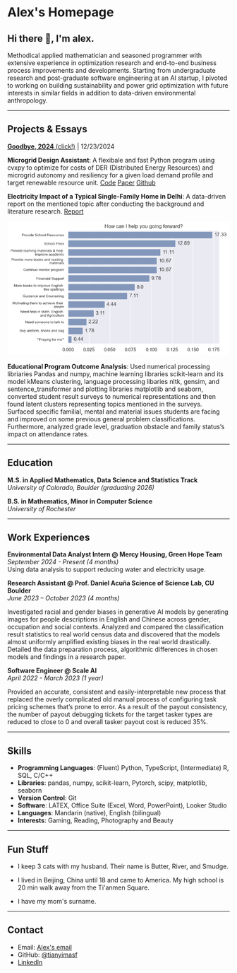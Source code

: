 # Alex's Homepage

## Hi there 👋, I'm alex. 

Methodical applied mathematician and seasoned programmer with extensive experience in optimization research and end-to-end business process improvements and developments. Starting from undergraduate research and post-graduate software engineering at an AI startup, I pivoted to working on building sustainability and power grid optimization with future interests in similar fields in addition to data-driven environmental anthropology.

---

## Projects & Essays

[**Goodbye, 2024** (click!)](notebooks/end_of_year_reflection.md) \| 12/23/2024

**Microgrid Design Assistant**: A flexibale and fast Python program using cvxpy to optimize for costs of DER (Distributed Energy Resources) and microgrid autonomy and resiliency for a given load demand profile and target renewable resource unit. [Code](notebooks/microgrid-dev.html) [Paper](https://drive.google.com/file/d/1_ewfbdYHzW9uIgzbXxjGDslFlMExmi1N/view?usp=sharing) [Github](https://github.com/tianyimasf/microgrid-design-assistant)

**Electricity Impact of a Typical Single-Family Home in Delhi**: A data-driven report on the mentioned topic after conducting the background and literature research. [Report](https://drive.google.com/file/d/1CwOXd4A1G-ywm68rSRB1-0W4NzBqG49n/view?usp=sharing)

![student help](Images/student_help.png)

**Educational Program Outcome Analysis**: Used numerical processing libriaries Pandas and numpy, machine learning libraries scikit-learn and its model kMeans clustering, language processing libaries nltk, gensim, and sentence_transformer and plotting libraries matplotlib and seaborn, converted student result surveys to numerical representations and then found latent clusters representing topics mentioned in the surveys. Surfaced specific familial, mental and material issues students are facing and improved on some previous general problem classifications. Furthermore, analyzed grade level, graduation obstacle and family status’s impact on attendance rates. 

---

## Education

**M.S. in Applied Mathematics, Data Science and Statistics Track**  
_University of Colorado, Boulder (graduating 2026)_ 

**B.S. in Mathematics, Minor in Computer Science**  
_University of Rochester_  

---

##  Work Experiences

**Environmental Data Analyst Intern @ Mercy Housing, Green Hope Team**    
_September 2024 - Present (4 months)_  
Using data analysis to support reducing water and electricity usage.

**Research Assistant @ Prof. Daniel Acuña Science of Science Lab, CU Boulder**  
_June 2023 – October 2023 (4 months)_

Investigated racial and gender biases in generative AI models by generating images for people descriptions in English and Chinese across gender, occupation and social contexts. Analyzed and compared the classification result statistics to real world census data and discovered that the models almost uniformly amplified existing biases in the real world drastically. Detailed the data preparation process, algorithmic differences in chosen models and findings in a research paper.

**Software Engineer @ Scale AI**  
_April 2022 - March 2023 (1 year)_

Provided an accurate, consistent and easily-interpretable new process that replaced the overly complicated old manual process of configuring task pricing schemes that’s prone to error. As a result of the payout consistency, the number of payout debugging tickets for the target tasker types are reduced to close to 0 and overall tasker payout cost is reduced 35%.

---

##  Skills

- **Programming Languages**: (Fluent) Python, TypeScript, (Intermediate) R, SQL, C/C++ 
- **Libraries**: pandas, numpy, scikit-learn, Pytorch, scipy, matplotlib, seaborn
- **Version Control**: Git
- **Software**: LATEX, Office Suite (Excel, Word, PowerPoint), Looker Studio
- **Languages**: Mandarin (native), English (bilingual) 
- **Interests**: Gaming, Reading, Photography and Beauty

---

## Fun Stuff

- I keep 3 cats with my husband. Their name is Butter, River, and Smudge. 

- I lived in Beijing, China until 18 and came to America. My high school is 20 min walk away from the Ti'anmen Square.

- I have my mom's surname.

---

##  Contact

* Email: <a href="mailto:alex.ma@colorado.edu">Alex's email</a>
* GitHub: [@tianyimasf](https://github.com/tianyimasf)
* <a href="https://www.linkedin.com/in/alex-tianyi-ma/">LinkedIn</a>



